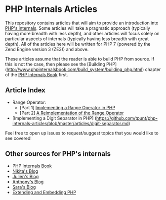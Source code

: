 # PHP Internals Articles

This repository contains articles that will aim to provide an introduction into
[PHP's internals](https://github.com/php/php-src). Some articles will take a
pragmatic approach (typically having more breadth with less depth), and other
articles will focus solely on particular aspects of internals (typically having
less breadth with great depth). All of the articles here will be written for
PHP 7 (powered by the Zend Engine version 3 (ZE3)) and above.

These articles assume that the reader is able to build PHP from source. If this
is not the case, then please see the [Building PHP]
(http://www.phpinternalsbook.com/build_system/building_php.html) chapter of
the [PHP Internals Book](http://www.phpinternalsbook.com/) first.


## Article Index

 - Range Operator:
   - [Part 1] [Implementing a Range Operator in PHP](https://github.com/tpunt/php-internals-articles/blob/master/articles/range-operator.md)
   - [Part 2] [A Reimplementation of the Range Operator](https://github.com/tpunt/php-internals-articles/blob/master/articles/range-operator-2.md)
 - [Implementing a Digit Separator in PHP]
 (https://github.com/tpunt/php-internals-articles/blob/master/articles/digit-separator.md)


Feel free to open up issues to request/suggest topics that you would like to see covered!

## Other sources for PHP's internals
 - [PHP Internals Book](http://www.phpinternalsbook.com/)
 - [Nikita's Blog](http://nikic.github.io)
 - [Julien's Blog](http://jpauli.github.io)
 - [Anthony's Blog](https://blog.ircmaxell.com)
 - [Sara's Blog](http://blog.golemon.com)
 - [Extending and Embedding PHP](http://www.amazon.com/Extending-Embedding-PHP-Sara-Golemon/dp/067232704X)
